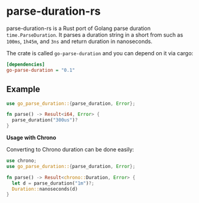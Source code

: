 # parse-duration-rs

parse-duration-rs is a Rust port of Golang parse duration `time.ParseDuration`.
It parses a duration string in a short from such as `100ms`, `1h45m`, and `3ns`
and return duration in nanoseconds.

The crate is called `go-parse-duration` and you can depend on it via cargo:

```ini
[dependencies]
go-parse-duration = "0.1"
```

## Example

```rust
use go_parse_duration::{parse_duration, Error};

fn parse() -> Result<i64, Error> {
  parse_duration("300us")?
}
```

**Usage with Chrono**

Converting to Chrono duration can be done easily:

```rust
use chrono;
use go_parse_duration::{parse_duration, Error};

fn parse() -> Result<chrono::Duration, Error> {
  let d = parse_duration("1m")?;
  Duration::nanoseconds(d)
}
```
